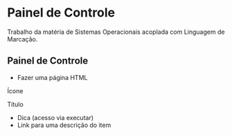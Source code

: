 # Painel de Controle
Trabalho da matéria de Sistemas Operacionais acoplada com Linguagem de Marcação.

## Painel de Controle  
* Fazer uma página HTML

Ícone

Título

* Dica (acesso via executar)
* Link para uma descrição do item
